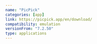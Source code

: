 ```yaml
---
name: "PicPick"
categories: [app]
link: https://picpick.app/en/download/
compatibility: emulation
versionFrom: "7.2.50"
type: applications
---
```


